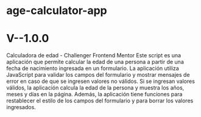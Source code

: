 # age-calculator-app
# V--1.0.0
Calculadora de edad - Challenger Frontend Mentor
Este script es una aplicación que permite calcular 
la edad de una persona a partir de una fecha de 
nacimiento ingresada en un formulario. La aplicación 
utiliza JavaScript para validar los campos del formulario 
y mostrar mensajes de error en caso de que se ingresen 
valores no válidos. Si se ingresan valores válidos, 
la aplicación calcula la edad de la persona y muestra 
los años, meses y días en la página. Además, la aplicación 
tiene funciones para restablecer el estilo de los campos 
del formulario y para borrar los valores ingresados.
